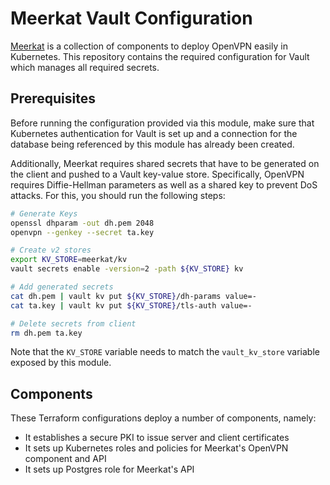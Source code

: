 # Meerkat Vault Configuration

[Meerkat](github.com/borchero/meerkat) is a collection of components to deploy OpenVPN easily in
Kubernetes. This repository contains the required configuration for Vault which manages all required
secrets.

## Prerequisites

Before running the configuration provided via this module, make sure that Kubernetes authentication
for Vault is set up and a connection for the database being referenced by this module has already
been created.

Additionally, Meerkat requires shared secrets that have to be generated on the client and pushed to
a Vault key-value store. Specifically, OpenVPN requires Diffie-Hellman parameters as well as a
shared key to prevent DoS attacks. For this, you should run the following steps:

```bash
# Generate Keys
openssl dhparam -out dh.pem 2048
openvpn --genkey --secret ta.key

# Create v2 stores
export KV_STORE=meerkat/kv
vault secrets enable -version=2 -path ${KV_STORE} kv

# Add generated secrets
cat dh.pem | vault kv put ${KV_STORE}/dh-params value=-
cat ta.key | vault kv put ${KV_STORE}/tls-auth value=-

# Delete secrets from client
rm dh.pem ta.key
```

Note that the `KV_STORE` variable needs to match the `vault_kv_store` variable exposed by this
module.

## Components

These Terraform configurations deploy a number of components, namely:

- It establishes a secure PKI to issue server and client certificates
- It sets up Kubernetes roles and policies for Meerkat's OpenVPN component and API
- It sets up Postgres role for Meerkat's API
